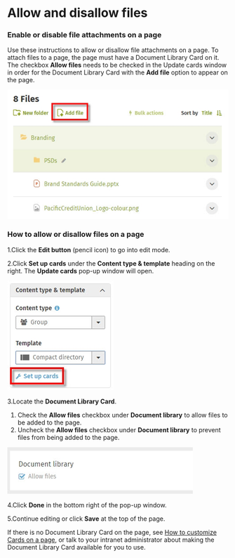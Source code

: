 # Allow and disallow files

### Enable or disable file attachments on a page

Use these instructions to allow or disallow file attachments on a page. To attach files to a page, the page must have a Document Library Card on it. The checkbox **Allow files** needs to be checked in the Update cards window in order for the Document Library Card with the **Add file** option to appear on the page.

![](../../.gitbook/assets/1%20%2893%29.jpg)



### How to allow or disallow files on a page

1.Click the **Edit button** \(pencil icon\) to go into edit mode.

2.Click **Set up cards** under the **Content type & template** heading on the right. The **Update cards** pop-up window will open.

![](../../.gitbook/assets/2%20%2815%29.jpg)



3.Locate the **Document Library Card**. 

1. Check the **Allow files** checkbox under **Document library** to allow files to be added to the page.
2. Uncheck the **Allow files** checkbox under **Document library** to prevent files from being added to the page.

![](../../.gitbook/assets/3%20%284%29.jpg)



4.Click **Done** in the bottom right of the pop-up window.

5.Continue editing or click **Save** at the top of the page.

​If there is no Document Library Card on the page, see [How to customize Cards on a page](../add-pages-and-sections/modify-templates.md), or talk to your intranet administrator about making the Document Library Card available for you to use.  


